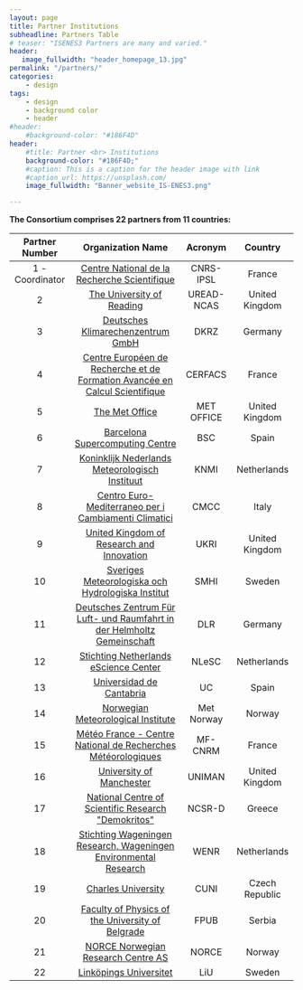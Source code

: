 ```yaml
---
layout: page
title: Partner Institutions
subheadline: Partners Table
# teaser: "ISENES3 Partners are many and varied."
header:
   image_fullwidth: "header_homepage_13.jpg"
permalink: "/partners/"
categories:
    - design
tags:
    - design
    - background color
    - header
#header:
    #background-color: "#186F4D"
header:
    #title: Partner <br> Institutions
    background-color: "#186F4D;"
    #caption: This is a caption for the header image with link
    #caption_url: https://unsplash.com/
    image_fullwidth: "Banner_website_IS-ENES3.png"

---
```


**The Consortium comprises 22 partners from 11 countries:**

Partner Number  | Organization Name | Acronym | Country
:--------------:|:-----------------:|:-------:|:-------:
1 - Coordinator | [Centre National de la Recherche Scientifique](https://is-enes3.github.io/IS-ENES-Website/partners-detailed#cnrs-ipsl) | CNRS-IPSL | France
2 | [The University of Reading](https://is-enes3.github.io/IS-ENES-Website/partners-detailed#uread) | UREAD-NCAS | United Kingdom
3 | [Deutsches Klimarechenzentrum GmbH](https://is-enes3.github.io/IS-ENES-Website/partners-detailed#dkrz) | DKRZ | Germany
4 | [Centre Européen de Recherche et de Formation Avancée en Calcul Scientifique](https://is-enes3.github.io/IS-ENES-Website/partners-detailed#cerfacs) | CERFACS | France
5 | [The Met Office](https://is-enes3.github.io/IS-ENES-Website/partners-detailed#metoffice) | MET OFFICE | United Kingdom
6 | [Barcelona Supercomputing Centre](https://is-enes3.github.io/IS-ENES-Website/partners-detailed#bsc) | BSC | Spain
7 | [Koninklijk Nederlands Meteorologisch Instituut](https://is-enes3.github.io/IS-ENES-Website/partners-detailed#knmi) | KNMI | Netherlands
8 | [Centro Euro-Mediterraneo per i Cambiamenti Climatici](https://is-enes3.github.io/IS-ENES-Website/partners-detailed#cmcc) | CMCC | Italy
9 | [United Kingdom of Research and Innovation](https://is-enes3.github.io/IS-ENES-Website/partners-detailed#ukri) | UKRI | United Kingdom
10 | [Sveriges Meteorologiska och Hydrologiska Institut](https://is-enes3.github.io/IS-ENES-Website/partners-detailed#smhi) | SMHI | Sweden
11 | [Deutsches Zentrum Für Luft- und Raumfahrt in der Helmholtz Gemeinschaft](https://is-enes3.github.io/IS-ENES-Website/partners-detailed#dlr) | DLR | Germany
12 | [Stichting Netherlands eScience Center](https://is-enes3.github.io/IS-ENES-Website/partners-detailed#nlesc) | NLeSC | Netherlands
13 | [Universidad de Cantabria](https://is-enes3.github.io/IS-ENES-Website/partners-detailed#uc) | UC | Spain
14 | [Norwegian Meteorological Institute](https://is-enes3.github.io/IS-ENES-Website/partners-detailed#metnorway) | Met Norway | Norway
15 | [Météo France - Centre National de Recherches Météorologiques](https://is-enes3.github.io/IS-ENES-Website/partners-detailed#mf) | MF-CNRM | France
16 | [University of Manchester](https://is-enes3.github.io/IS-ENES-Website/partners-detailed#uniman) | UNIMAN | United Kingdom
17 | [National Centre of Scientific Research "Demokritos"](https://is-enes3.github.io/IS-ENES-Website/partners-detailed#ncsr) | NCSR-D | Greece 
18 | [Stichting Wageningen Research, Wageningen Environmental Research](https://is-enes3.github.io/IS-ENES-Website/partners-detailed#wenr) | WENR | Netherlands
19 | [Charles University](https://is-enes3.github.io/IS-ENES-Website/partners-detailed#cuni) | CUNI | Czech Republic
20 | [Faculty of Physics of the University of Belgrade](https://is-enes3.github.io/IS-ENES-Website/partners-detailed#fpub) | FPUB | Serbia
21 | [NORCE Norwegian Research Centre AS](https://is-enes3.github.io/IS-ENES-Website/partners-detailed#norce) | NORCE | Norway
22 | [Linköpings Universitet](https://is-enes3.github.io/IS-ENES-Website/partners-detailed#liu) | LiU | Sweden
